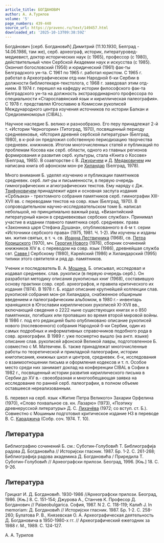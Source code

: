 ```yaml
---
article_title: БОГДАНОВИЧ
author: А. А.Турилов
volume: '5'
page_numbers: 439-440
source_url: https://pravenc.ru/text/149457.html
downloaded_at: '2025-10-13T09:38:59Z'
---
```


Богдáнович [серб. Богдановић] Димитрий (11.10.1930, Белград - 14.06.1986, там же), серб. археограф, историк, литературовед-медиевист, доктор исторических наук (с 1965), профессор (с 1980), действительный член Сербской Академии наук и искусства (с 1985). Окончил богословский (1956) и юридический (1961) фак-ты Белградского ун-та. С 1961 по 1965 г. работал юристом. С 1965 г. работал в Археографическом отд-нии Народной б-ки Сербии в должности библиотекаря-текстолога, с 1968 г. заведовал этим отд-нием. В 1974 г. перешел на кафедру истории философского фак-та Белградского ун-та на должность экстраординарного профессора по специальности «Старославянский язык и кириллическая палеография». С 1978 г. представлял Югославию в Комиссии рукописей Международного центра изучения источников по истории Балкан и Средиземноморья (CIBAL).

Научное наследие Б. велико и разнообразно. Его перу принадлежат 2-й т. «Истории Черногории» (Титоград, 1970), посвященный периоду средневековья, «История древней сербской литературы» (Белград, 1980), в к-рой он предложил собственную периодизацию творчества средневек. книжников. Итогом многочисленных статей и публикаций по проблемам Косова как серб. области, одного из главных регионов формирования и развития серб. культуры, стала «Книга о Косове» (Белград, 1985). В соавторстве с В. [Джуричем](https://pravenc.ru/text/Джуричем.html) и Д. [Медаковичем](https://pravenc.ru/text/Медаковичем.html) им написана книга об афонском мон-ре [Хиландар](https://pravenc.ru/text/Хиландар.html) (Белград, 1978).

Много внимания Б. уделял изучению и публикации памятников средневек. серб. лит-ры и письменности, в первую очередь гимнографических и агиографических текстов. Ему наряду с Дж. [Трифуновичем](https://pravenc.ru/text/Трифуновичем.html) принадлежит идея и основная заслуга издания «Србљака» - трехтомного собрания памятников серб. гимнографии XIII-XVII вв. с переводами текстов на совр. язык (Белград, 1970). В сопроводительном научно-исследовательском томе Б. написал небольшой, но принципиально важный разд. «Византийский литературный канон в средневековых сербских службах». Принимал участие в издании главного памятника серб. средневек. права «Законника царя Стефана Душана», опубликованного в 4-м т. серии «Источники сербского права» (1975, 1981. Ч. 1-2). Им изучены и изданы мн. жития святых, в т. ч. св. [Иоанна Лествичника](<https://pravenc.ru/text/Иоанн Лествичник.html>) (1968), св. [Петра Коришского](<https://pravenc.ru/text/Петра Коришского.html>) (1970), мч. [Георгия Нового](<https://pravenc.ru/text/Георгия Нового.html>) (1976), сборник сочинений книжников XIV в. с переводом на совр. язык (1986), древнейшая служба свт. [Савве I](<https://pravenc.ru/text/Савва I.html>) Сербскому (1980), Карейский (1986) и Хиландарский (1995) типики этого святителя и ряд др. памятников.

Ученик и последователь В. А. [Мошина](https://pravenc.ru/text/Мошина.html), Б. описывал, исследовал и издавал средневек. слав. рукописи (в первую очередь серб.). Он разработал методику описания рукописных книг (1968), составившую основу практики совр. серб. археографов, и правила критического их издания (1974). В 1978 г. Б. издал описание крупнейшей коллекции слав. рукописей собрания мон-ря Хиландара, снабженное обширным введением и палеографическим альбомом, в 1980 г.- инвентарь хранящихся в Югославии кириллических рукописей XI-XVII вв., включающий сведения о 2222 ныне существующих книгах и о 850 памятниках, погибших или пропавших во время второй мировой войны. В 1986 г. под его редакцией было опубликовано описание рукописей нового (послевоенного) собрания Народной б-ки Сербии, один из самых подробных и информативных справочников подобного рода в совр. археографии. В 1989 г. уже посмертно вышло (на англ. языке) описание слав. рукописей афонской Великой лавры, подготовленное Б. совместно с М. Матеичем. Б. также принадлежат многочисленные работы по теоретической и прикладной палеографии, истории книгописания, книжных школ и центров, средневек. б-к, исследования о взаимоотношении письма и оформления кодексов и т. п. Особое место среди них занимает доклад на конференции CIBAL в Софии в 1982 г., посвященный истории развития кириллического письма в Сербии до XV в.- своеобразная и многообещающая заявка на исследование по ранней серб. палеографии, в полном объеме оставшееся нереализованным.

Б. перевел на серб. язык «Житие Петра Великого» Захарии Орфелина (1970), «Слово похвальное св. кн. Лазарю» (1973), «Поэтику древнерусской литературы» Д. С. [Лихачёва](https://pravenc.ru/text/Лихачёв.html) (1972; со вступ. ст. Б.). Совместно с Мошиным подготовил критическое издание НЗ в переводе В. С. [Караджича](https://pravenc.ru/text/Караджича.html) (Собр. соч. 1974. Т. 10).

## Литература

Библиографию сочинений Б. см.: Суботин-Голубовић Т. Библиографиjа радова Д. Богдановића // Историjски гласник. 1987. Бр. 1-2. С. 261-268; Библиографиjа радова академика Д. Богдановића / Приредила Т. Суботин-Голубовић // Археографски прилози. Београд, 1996. [Књ.] 18. С. 9-26.

## Литература

Грицкат И. Д. Богдановић. 1930-1986 //Археографски прилози. Београд, 1986. [Књ.] 8. С. 151-154; Джурова А., Станчев К. Професор Д. Богданович // Palaeobulgarica. София, 1987. N 2. С. 118-119; Калић J. In memoriam: Д. Богдановић // Историjски гласник. 1987. Бр. 1-2. С. 258-260; Булатова Р. В., Князевская О. А. Археографическая деятельность Д. Богдановича в 1950-1980-х гг. // Археографический ежегодник за 1988 г. М., 1989. С. 124-127.

А. А.  Турилов
